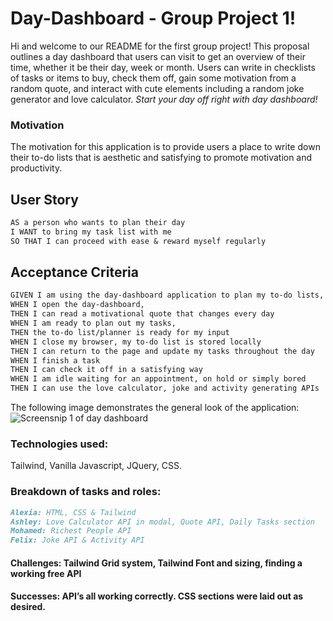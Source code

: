 # Day-Dashboard - Group Project 1!

Hi and welcome to our README for the first group project! This proposal outlines a day dashboard that users can visit to get an overview of their time, whether it be their day, week or month. Users can write in checklists of tasks or items to buy, check them off, gain some motivation from a random quote, and interact with cute elements including a random joke generator and love calculator. *Start your day off right with day dashboard!*

### Motivation
The motivation for this application is to provide users a place to write down their to-do lists that is aesthetic and satisfying to promote motivation and productivity.


## User Story

```md
AS a person who wants to plan their day 
I WANT to bring my task list with me 
SO THAT I can proceed with ease & reward myself regularly
```

## Acceptance Criteria

```md
GIVEN I am using the day-dashboard application to plan my to-do lists,
WHEN I open the day-dashboard,
THEN I can read a motivational quote that changes every day
WHEN I am ready to plan out my tasks,
THEN the to-do list/planner is ready for my input
WHEN I close my browser, my to-do list is stored locally
THEN I can return to the page and update my tasks throughout the day
WHEN I finish a task
THEN I can check it off in a satisfying way
WHEN I am idle waiting for an appointment, on hold or simply bored
THEN I can use the love calculator, joke and activity generating APIs
```

The following image demonstrates the general look of the application:
![Screensnip 1 of day dashboard](https://user-images.githubusercontent.com/116177485/213757966-b7b5acef-115f-4fc8-9321-a113a0a7942e.png)

### Technologies used: 
Tailwind, Vanilla Javascript, JQuery, CSS.

### Breakdown of tasks and roles:
```md
Alexia: HTML, CSS & Tailwind
Ashley: Love Calculator API in modal, Quote API, Daily Tasks section
Mohamed: Richest People API
Felix: Joke API & Activity API
```

#### Challenges: Tailwind Grid system, Tailwind Font and sizing, finding a working free API
#### Successes: API’s all working correctly. CSS sections were laid out as desired.
